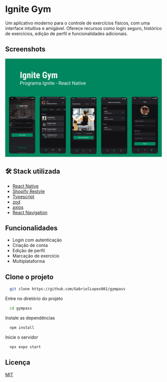 
# Ignite Gym

Um aplicativo moderno para o controle de exercícios físicos, com uma interface intuitiva e amigável. Oferece recursos como login seguro, histórico de exercícios, edição de perfil e funcionalidades adicionais.


## Screenshots

![App Screenshot](src\assets\Capa.png)


## 🛠 Stack utilizada

- [React Native](https://reactnative.dev/)
- [Shopify Restyle](https://shopify.github.io/restyle/)
- [Typescript](https://www.typescriptlang.org/)
- [zod](https://zod.dev/)
- [axios](https://axios-http.com/ptbr/)
- [React Navigation](https://reactnavigation.org/)


## Funcionalidades

- Login com autenticação
- Criação de conta
- Edição de perfil
- Marcação de exercício
- Multiplataforma

## Clone o projeto

```bash
  git clone https://github.com/GabrielLopes001/gympass
```

Entre no diretório do projeto

```bash
  cd gympass
```

Instale as dependências

```bash
  npm install
```

Inicie o servidor

```bash
  npx expo start
```

## Licença

[MIT](https://choosealicense.com/licenses/mit/)

